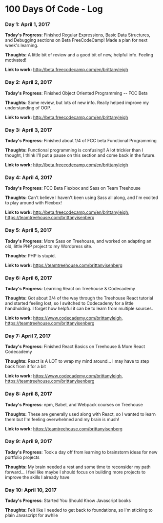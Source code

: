 # 100 Days Of Code - Log

### Day 1: April 1, 2017

**Today's Progress**: Finished Regular Expressions, Basic Data Structures, and Debugging sections on Beta FreeCodeCamp! Made a plan for next week's learning.

**Thoughts:** A little bit of review and a good bit of new, helpful info. Feeling motivated!

**Link to work:** http://beta.freecodecamp.com/en/brittanyleigh


### Day 2: April 2, 2017

**Today's Progress**: Finished Object Oriented Programming -- FCC Beta

**Thoughts:** Some review, but lots of new info. Really helped improve my understanding of OOP.

**Link to work:** http://beta.freecodecamp.com/en/brittanyleigh

### Day 3: April 3, 2017

**Today's Progress**: Finished about 1/4 of FCC beta Functional Programming

**Thoughts:** Functional programming is confusing!! A lot trickier than I thought, I think I'll put a pause on this section and come back in the future.

**Link to work:** http://beta.freecodecamp.com/en/brittanyleigh

### Day 4: April 4, 2017

**Today's Progress**: FCC Beta Flexbox and Sass on Team Treehouse

**Thoughts:** Can't believe I haven't been using Sass all along, and I'm excited to play around with Flexbox!

**Link to work:** http://beta.freecodecamp.com/en/brittanyleigh, https://teamtreehouse.com/brittanyisenberg

### Day 5: April 5, 2017

**Today's Progress**: More Sass on Treehouse, and worked on adapting an old, little PHP project to my Wordpress site.

**Thoughts:** PHP is stupid.

**Link to work:** https://teamtreehouse.com/brittanyisenberg

### Day 6: April 6, 2017

**Today's Progress**: Learning React on Treehouse & Codecademy

**Thoughts:** Got about 3/4 of the way through the Treehouse React tutorial and started feeling lost, so I switched to Codecademy for a little handholding. I forget how helpful it can be to learn from multiple sources.

**Link to work:** https://www.codecademy.com/brittanyleigh, https://teamtreehouse.com/brittanyisenberg

### Day 7: April 7, 2017

**Today's Progress**: Finished React Basics on Treehouse & More React Codecademy

**Thoughts:** React is A LOT to wrap my mind around... I may have to step back from it for a bit

**Link to work:** https://www.codecademy.com/brittanyleigh, https://teamtreehouse.com/brittanyisenberg

### Day 8: April 8, 2017

**Today's Progress**: npm, Babel, and Webpack courses on Treehouse

**Thoughts:** These are generally used along with React, so I wanted to learn them but I'm feeling overwhelmed and my brain is mush!

**Link to work:** https://teamtreehouse.com/brittanyisenberg

### Day 9: April 9, 2017

**Today's Progress**: Took a day off from learning to brainstorm ideas for new portfolio projects

**Thoughts:** My brain needed a rest and some time to reconsider my path forward... I feel like maybe I should focus on building more projects to improve the skills I already have

### Day 10: April 10, 2017

**Today's Progress**: Started You Should Know Javascript books

**Thoughts:** Felt like I needed to get back to foundations, so I'm sticking to plain Javascript for awhile


